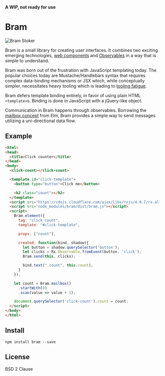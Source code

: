 **A WIP, not ready for use**

# Bram

![Bram Stoker](http://i.imgur.com/VaBL9oL.jpg)

Bram is a small library for creating user interfaces. It combines two exciting emerging technologies, [web components](http://webcomponents.org/) and [Observables](https://github.com/zenparsing/es-observable) in a way that is simple to understand.

Bram was born out of the frustration with JavaScript templating today. The popular choices today are Mustache/Handlebars syntax that requires complex data-binding mechanisms or JSX which, while conceptually simpler, necessitates heavy tooling which is leading to [tooling fatigue](https://medium.com/@ericclemmons/javascript-fatigue-48d4011b6fc4#.8xz2jmyu2).

Bram defers template binding entirely, in favor of using plain HTML `<template>`s. 
Binding is done in JavaScript with a jQuery-like object.

Communication in Bram happens through observables. Borrowing the [mailbox concept](http://elm-lang.org/blog/announce/0.15#introducing-mailboxes) from Elm, Bram provides a simple way to send messages utilizing a uni-directional data flow.

## Example

```html
<html>
<head>
  <title>Click counter</title>
</head>
<body>
  <click-count></click-count>

  <template id="click-template">
    <button type="button">Click me</button>

    <h2 class="count"></h2>
  </template>
  <script src="https://cdnjs.cloudflare.com/ajax/libs/rxjs/4.0.7/rx.all.js"></script>
  <script src="node_modules/bram/dist/bram.js"></script>
  <script>
    Bram.element({
      tag: "click-count",
      template: "#click-template",

      props: ["count"],

      created: function(bind, shadow){
        let button = shadow.querySelector('button');
        let clicks = Rx.Observable.fromEvent(button, 'click');
        Bram.send(this, clicks);

        bind.text(".count", this.count);
      }
    });

    let count = Bram.mailbox()
      .startWith(0)
      .scan(value => value + 1);

    document.querySelector('click-count').count = count;
  </script>
</body>
</html>
```

## Install

```shell
npm install bram --save
```

## License

BSD 2 Clause
